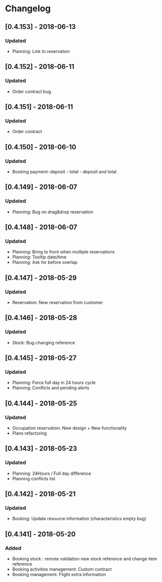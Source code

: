 # Changelog

## [0.4.153] - 2018-06-13
### Updated
- Planning: Link to reservation

## [0.4.152] - 2018-06-11
### Updated
- Order contract bug

## [0.4.151] - 2018-06-11
### Updated
- Order contract

## [0.4.150] - 2018-06-10
### Updated
- Booking payment: deposit - total - deposit and total

## [0.4.149] - 2018-06-07
### Updated
- Planning: Bug on drag&drop reservation

## [0.4.148] - 2018-06-07
### Updated
- Planning: Bring to front when multiple reservations
- Planning: Tooltip date/time
- Planning: Ask for before overlap

## [0.4.147] - 2018-05-29
### Updated
- Reservation: New reservation from customer

## [0.4.146] - 2018-05-28
### Updated
- Stock: Bug changing reference

## [0.4.145] - 2018-05-27
### Updated
- Planning: Force full day in 24 hours cycle
- Planning: Conflicts and pending alerts

## [0.4.144] - 2018-05-25
### Updated
- Occupation reservation: New design + New functionality
- Plans refactoring

## [0.4.143] - 2018-05-23
### Updated
- Planning: 24Hours / Full day difference
- Planning conflicts list

## [0.4.142] - 2018-05-21
### Updated
- Booking: Update resource information (characteristics empty bug)

## [0.4.141] - 2018-05-20
### Added
- Booking stock : remote validation new stock reference and change item reference
- Booking activities management: Custom contract
- Booking management: Flight extra information

